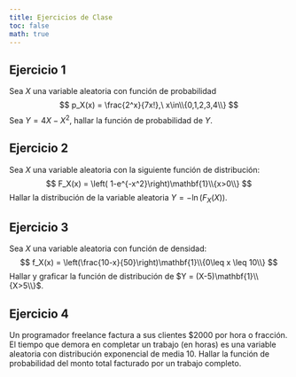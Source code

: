 ```yaml
---
title: Ejercicios de Clase
toc: false
math: true
---
```


## Ejercicio 1

Sea $X$ una variable aleatoria con función de probabilidad
$$
p_X(x) = \frac{2^x}{7x!},\ x\in\\{0,1,2,3,4\\}
$$
Sea $Y=4X-X^2$, hallar la función de probabilidad de $Y$.

## Ejercicio 2

Sea $X$ una variable aleatoria con la siguiente función de distribución:
$$
F_X(x) = \left( 1-e^{-x^2}\right)\mathbf{1}\\{x>0\\}
$$
Hallar la distribución de la variable aleatoria $Y = -\ln(F_X(X))$.

## Ejercicio 3

Sea $X$ una variable aleatoria con función de densidad:
$$
f_X(x) = \left(\frac{10-x}{50}\right)\mathbf{1}\\{0\leq x \leq 10\\}
$$
Hallar y graficar la función de distribución de $Y = (X-5)\mathbf{1}\\{X>5\\}$.

## Ejercicio 4

Un programador freelance factura a sus clientes \$2000 por hora o fracción. El tiempo que demora en completar un trabajo (en horas) es una variable aleatoria con distribución exponencial de media 10. Hallar la función de probabilidad del monto total facturado por un trabajo completo.
